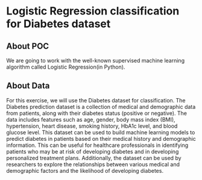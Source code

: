 # Logistic Regression classification for Diabetes dataset

## About POC

We are going to work with the well-known supervised machine learning algorithm called Logistic Regression(in Python). 

## About Data

For this exercise, we will use the Diabetes dataset for classification. The Diabetes prediction dataset is a collection of medical and demographic data from patients, along with their diabetes status (positive or negative). The data includes features such as age, gender, body mass index (BMI), hypertension, heart disease, smoking history, HbA1c level, and blood glucose level. This dataset can be used to build machine learning models to predict diabetes in patients based on their medical history and demographic information. This can be useful for healthcare professionals in identifying patients who may be at risk of developing diabetes and in developing personalized treatment plans. Additionally, the dataset can be used by researchers to explore the relationships between various medical and demographic factors and the likelihood of developing diabetes.

